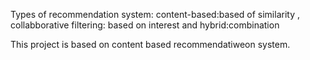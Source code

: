 Types of recommendation system: 
  content-based:based of similarity ,
  collabborative filtering: based on interest and 
  hybrid:combination

This project is based on content based recommendatiweon system.
